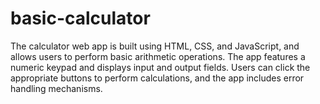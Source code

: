 # basic-calculator
The calculator web app is built using HTML, CSS, and JavaScript, and allows users to perform basic arithmetic operations. The app features a numeric keypad and displays input and output fields. Users can click the appropriate buttons to perform calculations, and the app includes error handling mechanisms.
